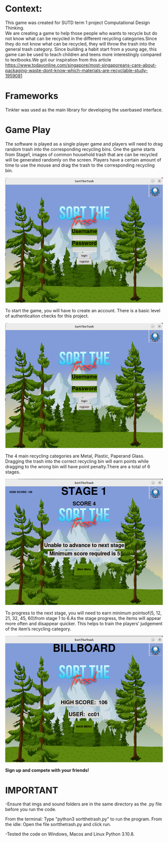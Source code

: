 # **Context**:
This game was created for SUTD term 1 project Computational Design Thinking.  
We are creating a game to help those people who wants to recycle but do not know what can be   recycled in the different recycling categories.Since they do not know what can be recycled, they will throw the trash into the general trash category. Since building a habit start from a young age, this game can be used to teach children and teens more interestingly compared to textbooks.We got our inspiration from this article https://www.todayonline.com/singapore/most-singaporeans-care-about-packaging-waste-dont-know-which-materials-are-recyclable-study-1959081

# **Frameworks**
Tinkter was used as the main library for developing the userbased interface.

# **Game Play**
The software is played as a single player game and players will need to drag random trash into the corresponding recycling bins. One the game starts from Stage1, images of common household trash that are can be recycled will be generated randomly on the screen. Players have a certain amount of time to use the mouse and drag the trash to the corresponding recycling bin. 

![Alt text](imgs/login.png?raw=true "Login Page")

To start the game, you will have to create an account. There is a basic level of authentication checks for this project.  

![Alt text](imgs/login.png?raw=true "Game Play")

The 4 main recycling categories are Metal, Plastic, Paperand Glass. Dragging the trash into the correct recycling bin will earn points while dragging to the wrong bin will have point penalty.There are a total of 6 stages.

![Alt text](imgs/minimum_score.png?raw=true "Game Play")

 To progress to the next stage, you will need to earn minimum pointsof(5, 12, 21, 32, 45, 60)from stage 1 to 6.As the stage progress, the items will appear more often and disappear quicker. This helps to train the players’ judgement of the item’s recycling category.

![Alt text](imgs/high_score.png?raw=true "Game Play")

**Sign up and compete with your friends!**




# **IMPORTANT**
-Ensure that imgs and sound folders are in the same directory as the .py file before you run the code.

From the terminal:
	Type "python3 sortthetrash.py" to run the program.
From the idle:
	Open the file sortthetrash.py and click run.

-Tested the code on Windows, Macos and Linux Python 3.10.8.